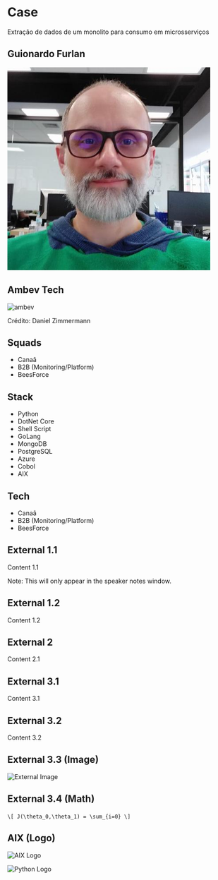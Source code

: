 # Case

Extração de dados de um monolito para consumo em microsserviços



## Guionardo Furlan
 
![guionardo](assets/guionardo.jpg)


## Ambev Tech

![ambev](https://economiasc.com/wp-content/uploads/2020/11/24112020_credito_danielzimmermann_1-scaled.jpg)

Crédito: Daniel Zimmermann


## Squads

- Canaã <!-- .element: class="fragment" data-fragment-index="1" -->
- B2B (Monitoring/Platform) <!-- .element: class="fragment" data-fragment-index="2" -->
- BeesForce <!-- .element: class="fragment" data-fragment-index="3" -->


## Stack

- Python <!-- .element: class="fragment" data-fragment-index="1" -->
- DotNet Core <!-- .element: class="fragment" data-fragment-index="2" -->
- Shell Script <!-- .element: class="fragment" data-fragment-index="3" -->
- GoLang <!-- .element: class="fragment" data-fragment-index="4" -->
- MongoDB <!-- .element: class="fragment" data-fragment-index="5" -->
- PostgreSQL <!-- .element: class="fragment" data-fragment-index="6" -->
- Azure <!-- .element: class="fragment" data-fragment-index="7" -->
- Cobol <!-- .element: class="fragment" data-fragment-index="8" -->
- AIX <!-- .element: class="fragment" data-fragment-index="9" -->


## Tech

- Canaã <!-- .element: class="fragment" data-fragment-index="1" -->
- B2B (Monitoring/Platform) <!-- .element: class="fragment" data-fragment-index="2" -->
- BeesForce <!-- .element: class="fragment" data-fragment-index="3" -->

## External 1.1

Content 1.1

Note: This will only appear in the speaker notes window.


## External 1.2

Content 1.2



## External 2

Content 2.1



## External 3.1

Content 3.1


## External 3.2

Content 3.2


## External 3.3 (Image)

![External Image](https://s3.amazonaws.com/static.slid.es/logo/v2/slides-symbol-512x512.png)


## External 3.4 (Math)

`\[ J(\theta_0,\theta_1) = \sum_{i=0} \]`


## AIX (Logo)

![AIX Logo](https://upload.wikimedia.org/wikipedia/commons/3/37/IBM_AIX_logo_%28pre_2021%29.svg)

![Python Logo](https://www.python.org/static/community_logos/python-logo-generic.svg)